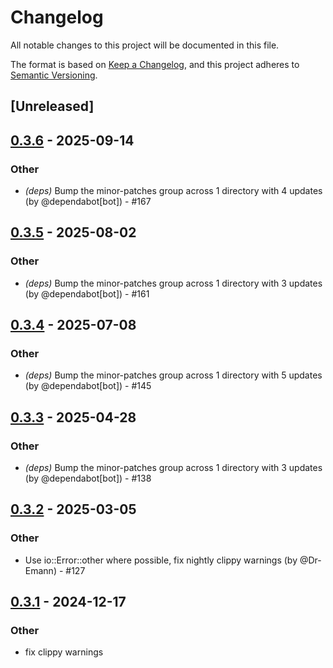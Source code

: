 # Changelog

All notable changes to this project will be documented in this file.

The format is based on [Keep a Changelog](https://keepachangelog.com/en/1.0.0/),
and this project adheres to [Semantic Versioning](https://semver.org/spec/v2.0.0.html).

## [Unreleased]

## [0.3.6](https://github.com/Dr-Emann/applesauce/compare/resource-fork-v0.3.5...resource-fork-v0.3.6) - 2025-09-14

### Other
- *(deps)* Bump the minor-patches group across 1 directory with 4 updates (by @dependabot[bot]) - #167

## [0.3.5](https://github.com/Dr-Emann/applesauce/compare/resource-fork-v0.3.4...resource-fork-v0.3.5) - 2025-08-02

### Other
- *(deps)* Bump the minor-patches group across 1 directory with 3 updates (by @dependabot[bot]) - #161

## [0.3.4](https://github.com/Dr-Emann/applesauce/compare/resource-fork-v0.3.3...resource-fork-v0.3.4) - 2025-07-08

### Other
- *(deps)* Bump the minor-patches group across 1 directory with 5 updates (by @dependabot[bot]) - #145

## [0.3.3](https://github.com/Dr-Emann/applesauce/compare/resource-fork-v0.3.2...resource-fork-v0.3.3) - 2025-04-28

### Other
- *(deps)* Bump the minor-patches group across 1 directory with 3 updates (by @dependabot[bot]) - #138

## [0.3.2](https://github.com/Dr-Emann/applesauce/compare/resource-fork-v0.3.1...resource-fork-v0.3.2) - 2025-03-05

### Other
- Use io::Error::other where possible, fix nightly clippy warnings (by @Dr-Emann) - #127

## [0.3.1](https://github.com/Dr-Emann/applesauce/compare/resource-fork-v0.3.0...resource-fork-v0.3.1) - 2024-12-17

### Other

- fix clippy warnings
